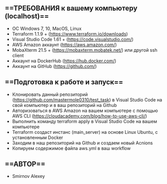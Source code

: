 ## ==ТРЕБОВАНИЯ к вашему компьютеру (localhost)==
- ОС Windows 7, 10, MacOS, Linux
- Terraform 1.1.9 + (https://www.terraform.io/downloads)
- Visual Studio Code 1.61 + (https://code.visualstudio.com/)
- AWS Amazon аккаунт (https://aws.amazon.com/)
- MobaXterm 21.5 + (https://mobaxterm.mobatek.net/) или другой ssh client
- Аккаунт на DockerHub (https://hub.docker.com/)
- Аккаунт на GitHub (https://github.com/)
## ==Подготовка к работе и запуск==
- Клонировать данный репозиторий (https://github.com/mastermole0310/test_task) в Visual Studio Code на свой компьютер и в ваш репозиторий на Github
- Авторизоваться в AWS Amazon на вашем компьютере с помощью AWS CLI (https://cloudacademy.com/blog/how-to-use-aws-cli/)
- Выполнить команду terraform apply в Visual Studio Code на вашем компьютере
- Terraform создаст инстанс (main_server) на основе Linux Ubuntu, с установленным Docker
- Заходим в наш репозиторий на Github и создаем новый Acnions
- Копируем содержимое файла aws.yml в ваш workflow
## ==АВТОР==
- Smirnov Alexey

